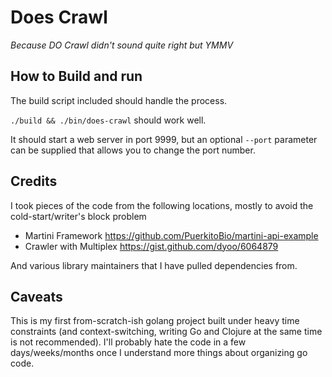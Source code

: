 # Does Crawl 

_Because DO Crawl didn't sound quite right but YMMV_

## How to Build and run

The build script included should handle the process.

`./build && ./bin/does-crawl` should work well.

It should start a web server in port 9999, but an optional `--port` parameter can be supplied that allows you to change the port number.


## Credits

I took pieces of the code from the following locations, mostly to avoid the cold-start/writer's block problem

* Martini Framework https://github.com/PuerkitoBio/martini-api-example
* Crawler with Multiplex https://gist.github.com/dyoo/6064879 

And various library maintainers that I have pulled dependencies from.

## Caveats

This is my first from-scratch-ish golang project built under heavy time constraints (and context-switching, writing Go and Clojure at the same time is not recommended). I'll probably hate the code in a few days/weeks/months once I understand more things about organizing go code.